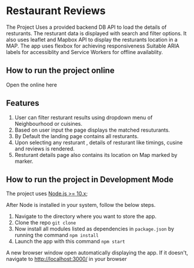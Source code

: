 # Restaurant Reviews
The Project Uses a provided backend DB API to load the details of resturants.
The resturant data is displayed with search and filter options. It also uses leaflet and Mapbox API 
to display the resturants location in a MAP. The app uses flexbox for achieving responsiveness
Suitable ARIA labels for accessiblity and Service Workers for offline availablity.

## How to run the project online
Open the online here

## Features
1. User can filter resturant results using dropdown menu of Neighbourhood or cuisines.
2. Based on user input the page displays the matched resuturants.
3. By Default the landing page contains all resturants.
4. Upon selecting any resturant , details of resturant like timings, cusine and reviews is rendered.
5. Resturant details page also contains its location on Map marked by marker.


## How to run the project in Development Mode
The project uses [Node.js >= 10.x](https://nodejs.org/en/);

After Node is installed in your system, follow the below steps.

1. Navigate to the directory where you want to store the app.
2. Clone the repo `git clone `
3. Now install all modules listed as dependencies in `package.json` by running the command `npm install`
4. Launch the app with this command `npm start`

A new browser window open automatically displaying the app.  If it doesn't, navigate to [http://localhost:3000/](http://localhost:3000/) in your browser
